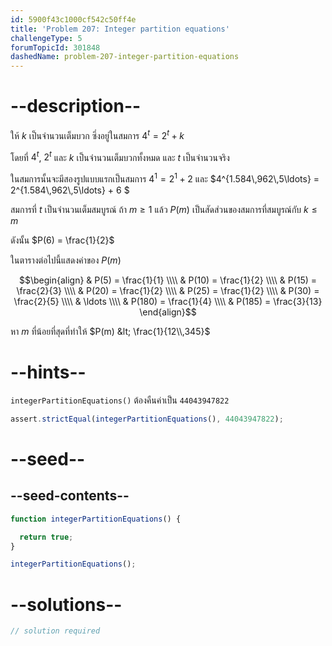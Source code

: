 ```yaml
---
id: 5900f43c1000cf542c50ff4e
title: 'Problem 207: Integer partition equations'
challengeType: 5
forumTopicId: 301848
dashedName: problem-207-integer-partition-equations
---
```


# --description--

ให้ $k$ เป็นจำนวนเต็มบวก ซึ่งอยู่ในสมการ $4^t = 2^t + k$

โดยที่ $4^t$, $2^t$ และ $k$ เป็นจำนวนเต็มบวกทั้งหมด และ $t$ เป็นจำนวนจริง

ในสมการนั้นจะมีสองรูปแบบแรกเป็นสมการ $4^1 = 2^1 + 2$ และ $4^{1.584\\,962\\,5\ldots} = 2^{1.584\\,962\\,5\ldots} + 6 $

สมการที่ $t$ เป็นจำนวนเต็มสมบูรณ์
ถ้า $m ≥ 1$ แล้ว $P(m)$ เป็นสัดส่วนของสมการที่สมบูรณ์กับ $k ≤ m$

ดังนั้น $P(6) = \frac{1}{2}$

ในตารางต่อไปนี้แสดงค่าของ $P(m)$

$$\begin{align}
  & P(5) = \frac{1}{1}    \\\\
  & P(10) = \frac{1}{2}   \\\\
  & P(15) = \frac{2}{3}   \\\\
  & P(20) = \frac{1}{2}   \\\\
  & P(25) = \frac{1}{2}   \\\\
  & P(30) = \frac{2}{5}   \\\\
  & \ldots                \\\\
  & P(180) = \frac{1}{4}  \\\\
  & P(185) = \frac{3}{13}
\end{align}$$

หา $m$ ที่น้อยที่สุดที่ทำให้ $P(m) &lt; \frac{1}{12\\,345}$
# --hints--

`integerPartitionEquations()` ต้องคืนค่าเป็น `44043947822`

```js
assert.strictEqual(integerPartitionEquations(), 44043947822);
```

# --seed--

## --seed-contents--

```js
function integerPartitionEquations() {

  return true;
}

integerPartitionEquations();
```

# --solutions--

```js
// solution required
```
